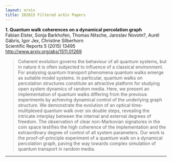 ```yaml
---
layout: arxiv
title: 202015 Filtered arXiv Papers
---
```


**1.    Quantum walk coherences on a dynamical percolation graph**  
Fabian Elster, Sonja Barkhofen, Thomas Nitsche, Jaroslav Novotn?, Aurél Gábris, Igor Jex, Christine Silberhorn  
Scientific Reports 5 (2015) 13495  
http://www.arxiv.org/abs/1511.01269  
<blockquote>
<p>
Coherent evolution governs the behaviour of all quantum systems, but in nature it is often subjected to influence of a classical environment. For analysing quantum transport phenomena quantum walks emerge as suitable model systems. In particular, quantum walks on percolation structures constitute an attractive platform for studying open system dynamics of random media. Here, we present an implementation of quantum walks differing from the previous experiments by achieving dynamical control of the underlying graph structure. We demonstrate the evolution of an optical time-multiplexed quantum walk over six double steps, revealing the intricate interplay between the internal and external degrees of freedom. The observation of clear non-Markovian signatures in the coin space testifies the high coherence of the implementation and the extraordinary degree of control of all system parameters. Our work is the proof-of-principle experiment of a quantum walk on a dynamical percolation graph, paving the way towards complex simulation of quantum transport in random media.
</p>
</blockquote>

------

